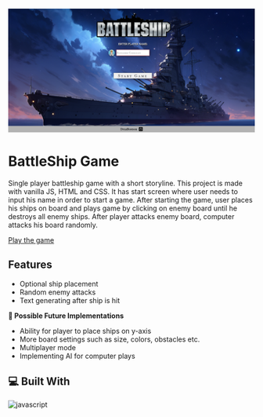 ![battleShipImg](src/images/battleshipGame.png)

# BattleShip Game
Single player battleship game with a short storyline.
This project is made with vanilla JS, HTML and CSS.
It has start screen where user needs to input his name in order to start a game.
After starting the game, user places his ships on board and plays game by clicking on enemy board until he destroys all enemy ships.
After player attacks enemy board, computer attacks his board randomly.

[Play the game](https://dulebondok.github.io/battleship-game/)

## Features
- Optional ship placement
- Random enemy attacks
- Text generating after ship is hit

**🧭 Possible Future Implementations**
- Ability for player to place ships on y-axis
- More board settings such as size, colors, obstacles etc.
- Multiplayer mode
- Implementing AI for computer plays

## 💻 Built With
![javascript](https://skillicons.dev/icons?i=js,html,css&perline=10)
